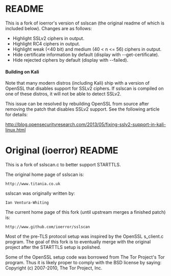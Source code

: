 # README
This is a fork of ioerror's version of sslscan (the original readme of which is included below). Changes are as follows:

* Highlight SSLv2 ciphers in output.
* Highlight RC4 ciphers in output.
* Highlight weak (<40 bit) and medium (40 < n <= 56) ciphers in output.
* Hide certificate information by default (display with --get-certificate).
* Hide rejected ciphers by default (display with --failed).

#### Building on Kali
Note that many modern distros (including Kali) ship with a version of OpenSSL that disables support for SSLv2 ciphers. If sslscan is compiled on one of these distros, it will not be able to detect SSLv2.

This issue can be resolved by rebuilding OpenSSL from source after removing the patch that disables SSLv2 support. See the following article for details:

http://blog.opensecurityresearch.com/2013/05/fixing-sslv2-support-in-kali-linux.html


# Original (ioerror) README
This is a fork of sslscan.c to better support STARTTLS.

The original home page of sslscan is:

    http://www.titania.co.uk

sslscan was originally written by:

    Ian Ventura-Whiting

The current home page of this fork (until upstream merges a finished patch) is:

    http://www.github.com/ioerror/sslscan

Most of the pre-TLS protocol setup was inspired by the OpenSSL s_client.c
program. The goal of this fork is to eventually merge with the original
project after the STARTTLS setup is polished.

Some of the OpenSSL setup code was borrowed from The Tor Project's Tor program.
Thus it is likely proper to comply with the BSD license by saying:
    Copyright (c) 2007-2010, The Tor Project, Inc.
